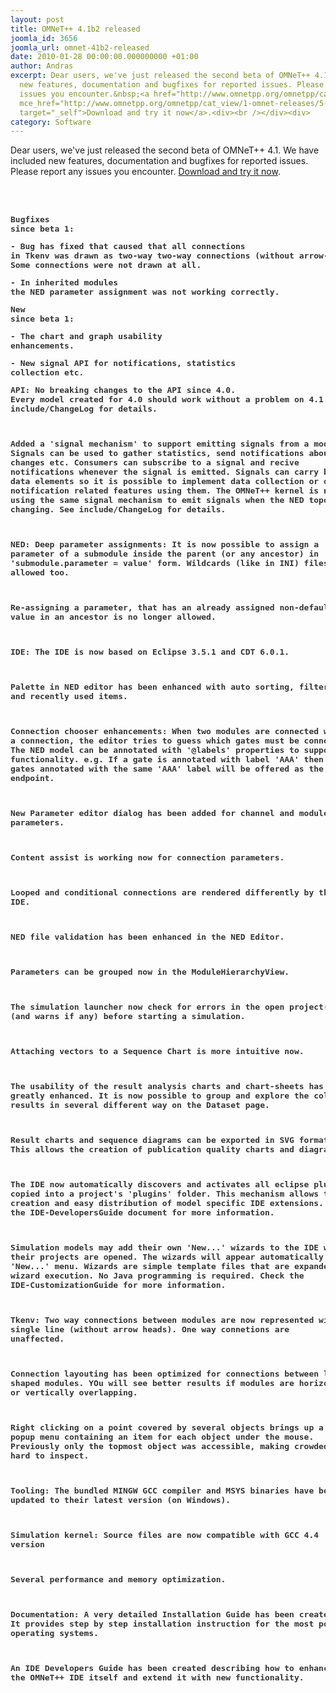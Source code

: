 ```yaml
---
layout: post
title: OMNeT++ 4.1b2 released
joomla_id: 3656
joomla_url: omnet-41b2-released
date: 2010-01-28 00:00:00.000000000 +01:00
author: Andras
excerpt: Dear users, we've just released the second beta of OMNeT++ 4.1. We have included
  new features, documentation and bugfixes for reported issues. Please report any
  issues you encounter.&nbsp;<a href="http://www.omnetpp.org/omnetpp/cat_view/1-omnet-releases/5-test-versions"
  mce_href="http://www.omnetpp.org/omnetpp/cat_view/1-omnet-releases/5-test-versions"
  target="_self">Download and try it now</a>.<div><br /></div><div>
category: Software
---
```

Dear users, we've just released the second beta of OMNeT++ 4.1. We have included new features, documentation and bugfixes for reported issues. Please report any issues you encounter.&nbsp;<a href="http://www.omnetpp.org/omnetpp/cat_view/1-omnet-releases/5-test-versions" mce_href="http://www.omnetpp.org/omnetpp/cat_view/1-omnet-releases/5-test-versions" target="_self">Download and try it now</a>.<div><br /></div><div><h2><span style="color: rgb(34, 34, 34); font-size: small; "><span class="Apple-style-span" style="font-size: 13px;" mce_style="font-size: 13px;"><span style="color: rgb(51, 51, 51); font-size: medium; "><span class="Apple-style-span" style="font-size: 14px;" mce_style="font-size: 14px;"><p><span style="color: rgb(51, 51, 51); font-size: medium; "></span></p><span style="color: rgb(51, 51, 51); font-size: medium; "><pre>Bugfixes since beta 1:</pre><pre>- Bug has fixed that caused that all connections in Tkenv was drawn as two-way
   two-way connections (without arrow-heads). Some connections were not drawn at all.</pre><pre>- In inherited modules the NED parameter assignment was not working correctly.</pre><pre>New since beta 1:</pre><pre>- The chart and graph usability enhancements.</pre><pre>- New signal API for notifications, statistics collection etc.</pre><pre>API:
  No breaking changes to the API since 4.0. Every model created for 4.0
  should work without a problem on 4.1. See include/ChangeLog for details.

  Added a 'signal mechanism' to support emitting signals from a model. Signals
  can be used to gather statistics, send notifications about model changes etc.
  Consumers can subscribe to a signal and recive notifications whenever the
  signal is emitted. Signals can carry basic data elements so it is possible
  to implement data collection or other notification related features using them.
  The OMNeT++ kernel is now using the same signal mechanism to emit signals when
  the NED topology is changing. See include/ChangeLog for details.

NED:
  Deep parameter assignments: It is now possible to assign a parameter of a
  submodule inside the parent (or any ancestor) in 'submodule.parameter = value' form.
  Wildcards (like in INI) files are allowed too.

  Re-assigning a parameter, that has an already assigned non-default value
  in an ancestor is no longer allowed.

IDE:
  The IDE is now based on Eclipse 3.5.1 and CDT 6.0.1.

  Palette in NED editor has been enhanced with auto sorting, filtering and
  recently used items.

  Connection chooser enhancements: When two modules are connected with a
  connection, the editor tries to guess which gates must be connected.
  The NED model can be annotated with '@labels' properties to support this
  functionality. e.g. If a gate is annotated with label 'AAA' then only
  gates annotated with the same 'AAA' label will be offered as the other
  endpoint.

  New Parameter editor dialog has been added for channel and module
  parameters.

  Content assist is working now for connection parameters.

  Looped and conditional connections are rendered differently by the IDE.

  NED file validation has been enhanced in the NED Editor.

  Parameters can be grouped now in the ModuleHierarchyView.

  The simulation launcher now check for errors in the open project(s)
  (and warns if any) before starting a simulation.

  Attaching vectors to a Sequence Chart is more intuitive now.

  The usability of the result analysis charts and chart-sheets has been
  greatly enhanced. It is now possible to group and explore the collected
  results in several different way on the Dataset page.

  Result charts and sequence diagrams can be exported in SVG format. This
  allows the creation of publication quality charts and diagrams.

  The IDE now automatically discovers and activates all eclipse plugins copied
  into a project's 'plugins' folder. This mechanism allows the creation and
  easy distribution of model specific IDE extensions. Check the IDE-DevelopersGuide
  document for more information.

  Simulation models may add their own 'New...' wizards to the IDE when their
  projects are opened. The wizards will appear automatically in the 'New...' menu.
  Wizards are simple template files that are expanded on wizard execution.
  No Java programming is required. Check the IDE-CustomizationGuide for
  more information.

Tkenv:
  Two way connections between modules are now represented with a single line
  (without arrow heads). One way connetions are unaffected.

  Connection layouting has been optimized for connections between long shaped
  modules. YOu will see better results if modules are horizontally or vertically
  overlapping.

  Right clicking on a point covered by several objects brings up a popup menu
  containing an item for each object under the mouse. Previously only the
  topmost object was accessible, making crowded areas hard to inspect.

Tooling:
  The bundled MINGW GCC compiler and MSYS binaries have been updated
  to their latest version (on Windows).

Simulation kernel:
  Source files are now compatible with GCC 4.4 version

  Several performance and memory optimization.

Documentation:
  A very detailed Installation Guide has been created. It provides step by
  step installation instruction for the most popular operating systems.

  An IDE Developers Guide has been created describing how to enhance the
  OMNeT++ IDE itself and extend it with new functionality.


</pre></span><p><br /></p></span></span></span></span></h2></div>
